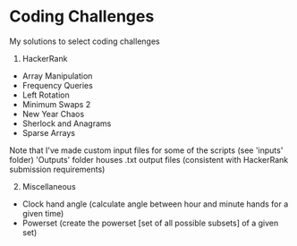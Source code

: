 # Coding Challenges
My solutions to select coding challenges

1. HackerRank
* Array Manipulation  
* Frequency Queries  
* Left Rotation  
* Minimum Swaps 2  
* New Year Chaos  
* Sherlock and Anagrams  
* Sparse Arrays  

Note that I've made custom input files for some of the scripts (see 'inputs' folder)
'Outputs' folder houses .txt output files (consistent with HackerRank submission requirements)
     
2. Miscellaneous  
* Clock hand angle (calculate angle between hour and minute hands for a given time)  
* Powerset (create the powerset [set of all possible subsets] of a given set)   